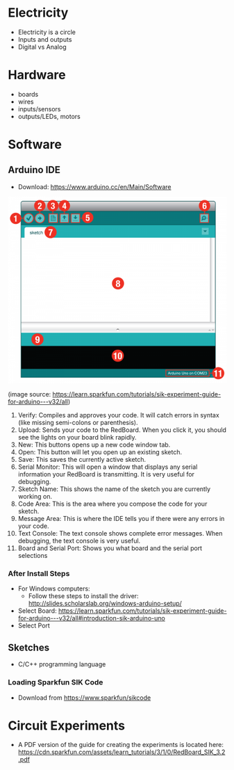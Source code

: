 # Electricity

- Electricity is a circle
- Inputs and outputs
- Digital vs Analog

# Hardware

- boards
- wires
- inputs/sensors
- outputs/LEDs, motors

# Software

## Arduino IDE

- Download: https://www.arduino.cc/en/Main/Software

![Arduino IDE](images/Arduino_IDE_1_06_01.png)

(image source: https://learn.sparkfun.com/tutorials/sik-experiment-guide-for-arduino---v32/all)

  1. Verify: Compiles and approves your code. It will catch errors in syntax (like missing semi-colons or parenthesis).
  1. Upload: Sends your code to the RedBoard. When you click it, you should see the lights on your board blink rapidly.
  1. New: This buttons opens up a new code window tab.
  1. Open: This button will let you open up an existing sketch.
  1. Save: This saves the currently active sketch.
  1. Serial Monitor: This will open a window that displays any serial information your RedBoard is transmitting. It is very useful for debugging.
  1. Sketch Name: This shows the name of the sketch you are currently working on.
  1. Code Area: This is the area where you compose the code for your sketch.
  1. Message Area: This is where the IDE tells you if there were any errors in your code.
  1. Text Console: The text console shows complete error messages. When debugging, the text console is very useful.
  1. Board and Serial Port: Shows you what board and the serial port selections

### After Install Steps

- For Windows computers:
  - Follow these steps to install the driver: http://slides.scholarslab.org/windows-arduino-setup/
- Select Board: https://learn.sparkfun.com/tutorials/sik-experiment-guide-for-arduino---v32/all#introduction-sik-arduino-uno
- Select Port

## Sketches
  - C/C++ programming language

### Loading Sparkfun SIK Code

- Download from https://www.sparkfun/sikcode


# Circuit Experiments

- A PDF version of the guide for creating the experiments is located here: https://cdn.sparkfun.com/assets/learn_tutorials/3/1/0/RedBoard_SIK_3.2.pdf

